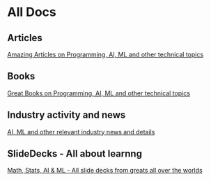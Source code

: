 # All Docs #

## Articles ##
 [Amazing Articles on Programming, AI, ML and other technical topics](https://github.com/Avkash/mldl/tree/master/pages/docs/articles/README.md)
 
## Books ##
 [Great Books on Programming, AI, ML and other technical topics](https://github.com/Avkash/mldl/tree/master/pages/docs/books/README.md) 

## Industry activity and news ##
 [AI, ML and other relevant industry news and details](https://github.com/Avkash/mldl/tree/master/pages/docs/industry/README.md) 

## SlideDecks - All about learnng ##
 [Math, Stats, AI & ML - All slide decks from greats all over the worlds](https://github.com/Avkash/mldl/tree/master/pages/docs/slidedecks/README.md) 

 
